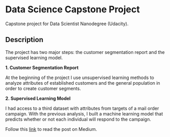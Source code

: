 # Data Science Capstone Project
Capstone project for Data Scientist Nanodegree (Udacity). 

## Description
The project has two major steps: the customer segmentation report and the supervised learning model.

**1. Customer Segmentation Report**

At the beginning of the project I use unsupervised learning methods to analyze attributes of established customers and the general population in order to create customer segments.

**2. Supervised Learning Model**

I had access to a third dataset with attributes from targets of a mail order campaign. With the previous analysis, I built a machine learning model that predicts whether or not each individual will respond to the campaign.

Follow this [link](https://medium.com/@lumo17/create-a-customer-segmentation-report-for-arvato-financial-services-cb9f4cdf4ad1?source=friends_link&sk=6eeef28b32726d50ffc8042a9488b556) to read the post on Medium.



